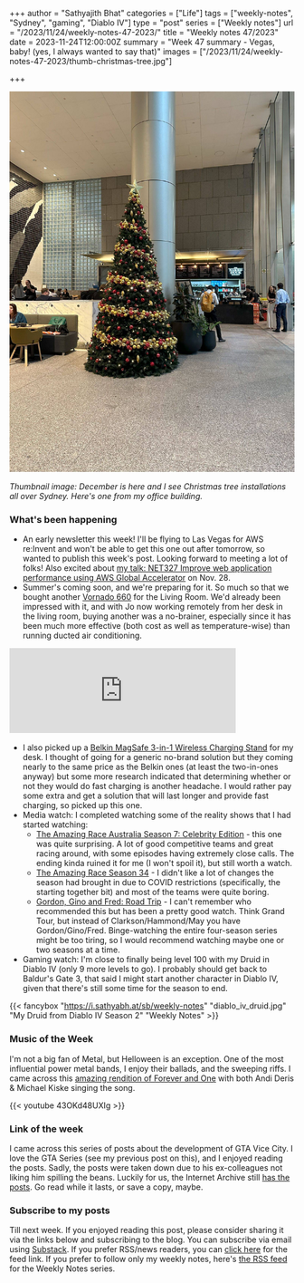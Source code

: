+++
author = "Sathyajith Bhat"
categories = ["Life"]
tags = ["weekly-notes", "Sydney", "gaming", "Diablo IV"]
type = "post"
series = ["Weekly notes"]
url = "/2023/11/24/weekly-notes-47-2023/"
title = "Weekly notes 47/2023"
date = 2023-11-24T12:00:00Z
summary = "Week 47 summary - Vegas, baby! (yes, I always wanted to say that)"
images = ["/2023/11/24/weekly-notes-47-2023/thumb-christmas-tree.jpg"]

+++

![](thumb-christmas-tree.jpg)

_Thumbnail image: December is here and I see Christmas tree installations all over Sydney. Here's one from my office building._ 

### What's been happening

* An early newsletter this week! I'll be flying to Las Vegas for AWS re:Invent and won't be able to get this one out after tomorrow, so wanted to publish this week's post. Looking forward to meeting a lot of folks! Also excited about [my talk: NET327 Improve web application performance using AWS Global Accelerator](https://hub.reinvent.awsevents.com/attendee-portal/catalog/?search=NET327) on Nov. 28.
* Summer's coming soon, and we're preparing for it. So much so that we bought another [Vornado 660](/2023/01/21/weekly-notes-03-2023/) for the Living Room. We'd already been impressed with it, and with Jo now working remotely from her desk in the living room, buying another was a no-brainer, especially since it has been much more effective (both cost as well as temperature-wise) than running ducted air conditioning. 
<iframe title="Pixelfed Post Embed" src="https://pxl.mx/p/sathyabhat/629559058223636112/embed?caption=true&likes=false&layout=full" class="pixelfed__embed" style="max-width: 100%; border: 0" width="400" allowfullscreen="allowfullscreen"></iframe><script async defer src="https://pxl.mx/embed.js"></script>

* I also picked up a [Belkin MagSafe 3-in-1 Wireless Charging Stand](https://www.belkin.com/au/3-in-1-wireless-charger-with-official-magsafe-charging-15w/P-WIZ017.html) for my desk. I thought of going for a generic no-brand solution but they coming nearly to the same price as the Belkin ones (at least the two-in-ones anyway) but some more research indicated that determining whether or not they would do fast charging is another headache. I would rather pay some extra and get a solution that will last longer and provide fast charging, so picked up this one.
* Media watch: I completed watching some of the reality shows that I had started watching:
    * [The Amazing Race Australia Season 7: Celebrity Edition](https://trakt.tv/shows/the-amazing-race-australia/seasons/7) - this one was quite surprising. A lot of good competitive teams and great racing around, with some episodes having extremely close calls. The ending kinda ruined it for me (I won't spoil it), but still worth a watch.
    * [The Amazing Race Season 34](https://trakt.tv/shows/the-amazing-race-2001/seasons/34) - I didn't like a lot of changes the season had brought in due to COVID restrictions (specifically, the starting together bit) and most of the teams were quite boring.
    * [Gordon, Gino and Fred: Road Trip](https://trakt.tv/shows/gordon-gino-and-fred-s-road-trip) - I can't remember who recommended this but has been a pretty good watch. Think Grand Tour, but instead of Clarkson/Hammond/May you have Gordon/Gino/Fred. Binge-watching the entire four-season series might be too tiring, so I would recommend watching maybe one or two seasons at a time. 
* Gaming watch: I'm close to finally being level 100 with my Druid in Diablo IV (only 9 more levels to go). I probably should get back to Baldur's Gate 3, that said I might start another character in Diablo IV, given that there's still some time for the season to end. 

{{< fancybox "https://i.sathyabh.at/sb/weekly-notes" "diablo_iv_druid.jpg" "My Druid from Diablo IV Season 2" "Weekly Notes" >}}

### Music of the Week

I'm not a big fan of Metal, but Helloween is an exception. One of the most influential power metal bands, I enjoy their ballads, and the sweeping riffs. I came across this [amazing rendition of Forever and One](https://www.youtube.com/watch?v=43OKd48UXIg) with both Andi Deris & Michael Kiske singing the song. 

{{< youtube 43OKd48UXIg >}}

### Link of the week

I came across this series of posts about the development of GTA Vice City. I love the GTA Series (see my previous post on this), and I enjoyed reading the posts. Sadly, the posts were taken down due to his ex-colleagues not liking him spilling the beans. Luckily for us, the Internet Archive still [has the posts](https://web.archive.org/web/20231122005820/https://insiderockstarnorth.blogspot.com/). Go read while it lasts, or save a copy, maybe. 

### Subscribe to my posts

Till next week. If you enjoyed reading this post, please consider sharing it via the links below and subscribing to the blog. You can subscribe via email using [Substack](https://sathyabhat.substack.com/). If you prefer RSS/news readers, you can [click here](https://sathyabh.at/index.xml) for the feed link. If you prefer to follow only my weekly notes, here's [the RSS feed](https://sathyabh.at/series/weekly-notes/index.xml) for the Weekly Notes series. 